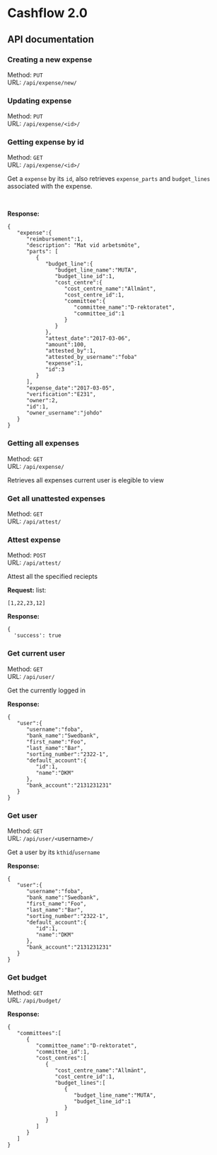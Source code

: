 # Cashflow 2.0

## API documentation

### Creating a new expense
Method: `PUT`<br>
URL: `/api/expense/new/`

### Updating expense
Method: `PUT`<br>
URL: `/api/expense/<id>/`


### Getting expense by id
Method: `GET`<br>
URL: `/api/expense/<id>/`

Get a `expense` by its `id`, also retrieves `expense_parts` and `budget_lines` associated with the expense.

<br>

**Response:**
```
{
   "expense":{
      "reimbursement":1,
      "description": "Mat vid arbetsmöte",
      "parts": [
         {
            "budget_line":{
               "budget_line_name":"MUTA",
               "budget_line_id":1,
               "cost_centre":{
                  "cost_centre_name":"Allmänt",
                  "cost_centre_id":1,
                  "committee":{
                     "committee_name":"D-rektoratet",
                     "committee_id":1
                  }
               }
            },
            "attest_date":"2017-03-06",
            "amount":100,
            "attested_by":1,
            "attested_by_username":"foba"
            "expense":1,
            "id":3
         }
      ],
      "expense_date":"2017-03-05",
      "verification":"E231",
      "owner":2,
      "id":1,
      "owner_username":"johdo"
   }
}
```


### Getting all expenses
Method: `GET`<br>
URL: `/api/expense/`

Retrieves all expenses current user is elegible to view

### Get all unattested expenses

Method: `GET`<br>
URL: `/api/attest/`



### Attest expense
Method: `POST`<br>
URL: `/api/attest/`

Attest all the specified reciepts

**Request:**
list:
```
[1,22,23,12]
```

**Response:**
```
{
  'success': true
```

### Get current user
Method: `GET`<br>
URL: `/api/user/`

Get the currently logged in

**Response:**
```
{
   "user":{
      "username":"foba",
      "bank_name":"Swedbank",
      "first_name":"Foo",
      "last_name":"Bar",
      "sorting_number":"2322-1",
      "default_account":{
         "id":1,
         "name":"DKM"
      },
      "bank_account":"2131231231"
   }
}
```

### Get user
Method: `GET`<br>
URL: `/api/user/<`username`>/`

Get a user by its `kthid`/`username`

**Response:**
```
{
   "user":{
      "username":"foba",
      "bank_name":"Swedbank",
      "first_name":"Foo",
      "last_name":"Bar",
      "sorting_number":"2322-1",
      "default_account":{
         "id":1,
         "name":"DKM"
      },
      "bank_account":"2131231231"
   }
}
```

### Get budget
Method: `GET`<br>
URL: `/api/budget/`


**Response:**
```
{
   "committees":[
      {
         "committee_name":"D-rektoratet",
         "committee_id":1,
         "cost_centres":[
            {
               "cost_centre_name":"Allmänt",
               "cost_centre_id":1,
               "budget_lines":[
                  {
                     "budget_line_name":"MUTA",
                     "budget_line_id":1
                  }
               ]
            }
         ]
      }
   ]
}
```